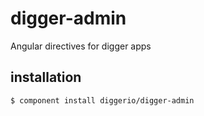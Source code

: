 digger-admin
============

Angular directives for digger apps

## installation

```
$ component install diggerio/digger-admin
```

